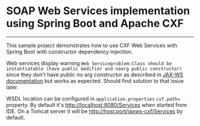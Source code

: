 # SOAP Web Services implementation using Spring Boot and Apache CXF

---
This sample project demonstrates how to use CXF Web Services with Spring Boot with constructor dependency injection.

Web services display warning `Web Serviceproblem:Class should be instantiatable (have public modifier and noarg public constructor)` since they don't have public no arg constructor as described in [JAX-WS documentation](https://docs.oracle.com/cd/E17802_01/webservices/webservices/docs/2.0/tutorial/doc/JAXWS3.html) but works as expected. Should find solution to that issue later.

WSDL location can be configured in `application.properties` `cxf.path=` property. By default it's [http://localhost:8080/Services](http://localhost:8080/Services) when started from IDE. On a Tomcat server it will be [http://host:port/jaxws-cxf/Services]() by default.
